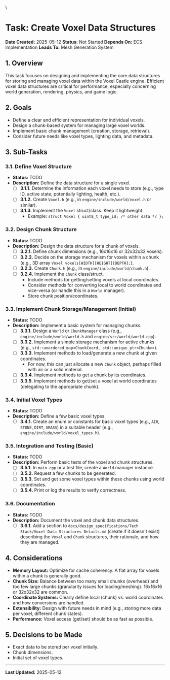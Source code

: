 \
# Task: Create Voxel Data Structures

**Date Created:** 2025-05-12
**Status:** Not Started
**Depends On:** ECS Implementation
**Leads To:** Mesh Generation System

## 1. Overview
This task focuses on designing and implementing the core data structures for storing and managing voxel data within the Voxel Castle engine. Efficient voxel data structures are critical for performance, especially concerning world generation, rendering, physics, and game logic.

## 2. Goals
*   Define a clear and efficient representation for individual voxels.
*   Design a chunk-based system for managing large voxel worlds.
*   Implement basic chunk management (creation, storage, retrieval).
*   Consider future needs like voxel types, lighting data, and metadata.

## 3. Sub-Tasks

### 3.1. Define Voxel Structure
*   **Status:** TODO
*   **Description:** Define the data structure for a single voxel.
    *   [ ] **3.1.1.** Determine the information each voxel needs to store (e.g., type ID, active state, potentially lighting, health, etc.).
    *   [ ] **3.1.2.** Create `Voxel.h` (e.g., in `engine/include/world/voxel.h` or similar).
    *   [ ] **3.1.3.** Implement the `Voxel` struct/class. Keep it lightweight.
        *   Example: `struct Voxel { uint8_t type_id; /* other data */ };`

### 3.2. Design Chunk Structure
*   **Status:** TODO
*   **Description:** Design the data structure for a chunk of voxels.
    *   [ ] **3.2.1.** Define chunk dimensions (e.g., 16x16x16 or 32x32x32 voxels).
    *   [ ] **3.2.2.** Decide on the storage mechanism for voxels within a chunk (e.g., 3D array `Voxel voxels[WIDTH][HEIGHT][DEPTH];`).
    *   [ ] **3.2.3.** Create `Chunk.h` (e.g., in `engine/include/world/chunk.h`).
    *   [ ] **3.2.4.** Implement the `Chunk` class/struct.
        *   Include methods for getting/setting voxels at local coordinates.
        *   Consider methods for converting local to world coordinates and vice-versa (or handle this in a `World` manager).
        *   Store chunk position/coordinates.

### 3.3. Implement Chunk Storage/Management (Initial)
*   **Status:** TODO
*   **Description:** Implement a basic system for managing chunks.
    *   [ ] **3.3.1.** Design a `World` or `ChunkManager` class (e.g., `engine/include/world/world.h` and `engine/src/world/world.cpp`).
    *   [ ] **3.3.2.** Implement a simple storage mechanism for active chunks (e.g., `std::unordered_map<ChunkCoord, std::unique_ptr<Chunk>>`).
    *   [ ] **3.3.3.** Implement methods to load/generate a new chunk at given coordinates.
        *   For now, this can just allocate a new `Chunk` object, perhaps filled with air or a solid material.
    *   [ ] **3.3.4.** Implement methods to get a chunk by its coordinates.
    *   [ ] **3.3.5.** Implement methods to get/set a voxel at world coordinates (delegating to the appropriate chunk).

### 3.4. Initial Voxel Types
*   **Status:** TODO
*   **Description:** Define a few basic voxel types.
    *   [ ] **3.4.1.** Create an enum or constants for basic voxel types (e.g., `AIR`, `STONE`, `DIRT`, `GRASS`) in a suitable header (e.g., `engine/include/world/voxel_types.h`).

### 3.5. Integration and Testing (Basic)
*   **Status:** TODO
*   **Description:** Perform basic tests of the voxel and chunk structures.
    *   [ ] **3.5.1.** In `main.cpp` or a test file, create a `World` manager instance.
    *   [ ] **3.5.2.** Request a few chunks to be generated.
    *   [ ] **3.5.3.** Set and get some voxel types within these chunks using world coordinates.
    *   [ ] **3.5.4.** Print or log the results to verify correctness.

### 3.6. Documentation
*   **Status:** TODO
*   **Description:** Document the voxel and chunk data structures.
    *   [ ] **3.6.1.** Add a section to `docs/design_specifications/Tech Stack/Voxel Data Structures Details.md` (create if it doesn't exist) describing the `Voxel` and `Chunk` structures, their rationale, and how they are managed.

## 4. Considerations
*   **Memory Layout:** Optimize for cache coherency. A flat array for voxels within a chunk is generally good.
*   **Chunk Size:** Balance between too many small chunks (overhead) and too few large chunks (granularity issues for loading/meshing). 16x16x16 or 32x32x32 are common.
*   **Coordinate Systems:** Clearly define local (chunk) vs. world coordinates and how conversions are handled.
*   **Extensibility:** Design with future needs in mind (e.g., storing more data per voxel, different chunk states).
*   **Performance:** Voxel access (get/set) should be as fast as possible.

## 5. Decisions to be Made
*   Exact data to be stored per voxel initially.
*   Chunk dimensions.
*   Initial set of voxel types.

---
**Last Updated:** 2025-05-12

